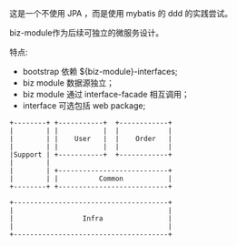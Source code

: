 这是一个不使用 JPA ，而是使用 mybatis 的 ddd 的实践尝试。 

biz-module作为后续可独立的微服务设计。

特点:

- bootstrap 依赖 ${biz-module}-interfaces;
- biz module 数据源独立；
- biz module 通过 interface-facade 相互调用；
- interface 可选包括 web package;


```
+--------+ +-----------+  +------------+
|        | |           |  |            |
|        | |    User   |  |    Order   |
|        | |           |  |            |
|Support | +-----------+  +------------+
|        |
|        | +---------------------------+
|        | |          Common           |
+--------+ +---------------------------+

+--------------------------------------+
|                                      |
|                 Infra                |
|                                      |
+--------------------------------------+



```